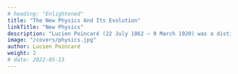 ```yaml
---
# heading: "Enlightened"
title: "The New Physics And Its Evolution"
linkTitle: "New Physics"
description: "Lucien Poincaré (22 July 1862 – 9 March 1920) was a distinguished French physicist and cousin of mathematician and theoretical physicist Henri Poincaré."
image: "/covers/physics.jpg"
author: Lucien Poincaré
weight: 2
# date: 2022-05-13
---
```



<!-- 
Poincaré was born at Bar-le-Duc July 22, 1862. After a distinguished academic career he became in succession inspector general of physical science in 1902, director of secondary education at the Ministry of Public Instruction in 1910, director of higher education in 1914 and rector of the Academie de Paris in 1917. In that capacity he received President Wilson at the Sorbonne on the occasion of his visit to Paris for the Peace Conference. He was the brother of French Prime Minister Raymond Poincaré 

Poincaré died in Paris March 9, 1920.
 -->
